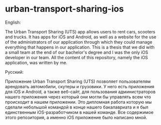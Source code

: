 # urban-transport-sharing-ios


English:

The Urban Transport Sharing (UTS) app allows users to rent cars, scooters and trucks. It has apps for iOS and Android, as well as a website for the use
of the administrators of our application through which they could manage everything that happens in our application. This is a thesis that we did with 
a small team at the end of our bachelor's degree and I was the only iOS developer in our team. All the content of this repository, namely the iOS 
application, was written by me.


Русский:

Приложение Urban Transport Sharing (UTS) позволяет пользователям арендовать автомобили, скутеры и грузовики. У него есть приложения для iOS и Android,
а также веб-сайт, для пользования администраторов нашего приложения через который они могли бы управлять всем что происходит в нашем приложении. Это 
дипломная работа которую мы сделали небольшой командой в конце нашего бакалавриата и я был единственным iOS-разработчиком в нашей команде. Все 
содержимое этого репозитория, а именно iOS приложение было написано мной.
